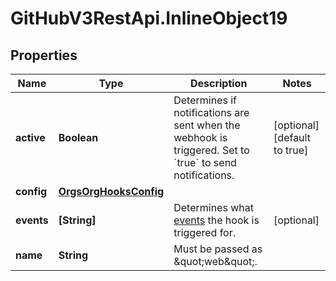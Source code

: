 # GitHubV3RestApi.InlineObject19

## Properties

Name | Type | Description | Notes
------------ | ------------- | ------------- | -------------
**active** | **Boolean** | Determines if notifications are sent when the webhook is triggered. Set to &#x60;true&#x60; to send notifications. | [optional] [default to true]
**config** | [**OrgsOrgHooksConfig**](OrgsOrgHooksConfig.md) |  | 
**events** | **[String]** | Determines what [events](https://developer.github.com/webhooks/event-payloads) the hook is triggered for. | [optional] 
**name** | **String** | Must be passed as \&quot;web\&quot;. | 


